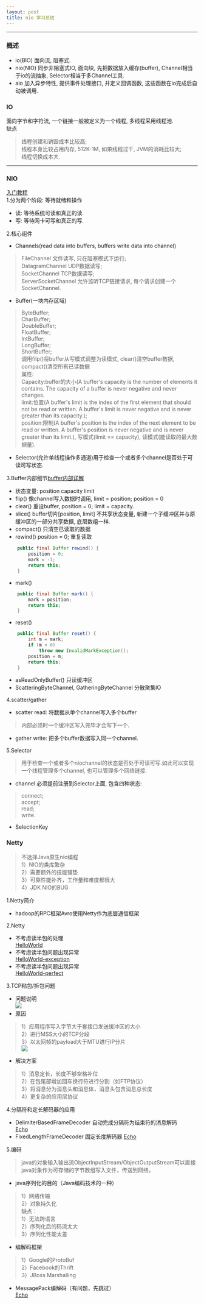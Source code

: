 ```yaml
---
layout: post
title: nio 学习总结
---
```

***
### 概述
+ io(BIO) 面向流, 阻塞式.
+ nio(NIO)  同步非阻塞式IO, 面向块, 先把数据放入缓存(buffer),  Channel相当于io的流抽象, Selector相当于多Channel工具.
+ aio 加入异步特性, 提供事件处理接口, 并定义回调函数, 这些函数在io完成后自动被调用.

### IO
面向字节和字符流, 一个链接一般被定义为一个线程, 多线程采用线程池.<br>
缺点<br>
>线程创建和销毁成本比较高;<br>
>线程本身比较占用内存, 512K-1M, 如果线程过千, JVM的消耗比较大;<br>
>线程切换成本大.<br>

***
### NIO
 [入门教程](https://java-nio.avenwu.net)<br>
1.分为两个阶段: 等待就绪和操作
+ 读: 等待系统可读和真正的读.
+ 写: 等待网卡可写和真正的写.

2.核心组件
+ Channels(read data into buffers, buffers write data into channel)<br>
>FileChannel 文件读写, 只在阻塞模式下运行;<br>
>DatagramChannel UDP数据读写;<br>
>SocketChannel TCP数据读写;<br>
>ServerSocketChannel 允许监听TCP链接请求, 每个请求创建一个SocketChannel.<br>
+ Buffer(一块内存区域)<br>
>ByteBuffer;<br>
>CharBuffer;<br>
>DoubleBuffer;<br>
>FloatBuffer;<br>
>IntBuffer;<br>
>LongBuffer;<br>
>ShortBuffer;<br>
>调用filp()将buffer从写模式调整为读模式, clear()清空buffer数据, compact()清空所有已读数据<br>
>属性:<br>
>Capacity:buffer的大小(A buffer's capacity is the number of elements it contains. The capacity of a buffer is never negative and never changes.<br>
>limit:位置(A buffer's limit is the index of the first element that should not be read or written. A buffer's limit is never negative and is never greater than its capacity.);<br>
>position:限制(A buffer's position is the index of the next element to be read or written. A buffer's position is never negative and is never greater than its limit.), 写模式(limit == capacity), 读模式(能读取的最大数据量).<br>
+ Selector(允许单线程操作多通道)用于检查一个或者多个channel是否处于可读可写状态.<br>

3.Buffer内部细节[buffer内部详解](http://www.ibm.com/developerworks/cn/education/java/j-nio/j-nio.html)
+ 状态变量: position capacity limit
+ flip() 像channel写入数据时调用, limit = position; position = 0
+ clear() 重设buffer, position = 0; limit = capacity.
+ slice() buffer切片[position, limit] 不共享状态变量, 新建一个子缓冲区并与原缓冲区的一部分共享数据, 底层数组一样.
+ compact() 只清空已读取的数据
+ rewind() position = 0; 重复读取
```java
    public final Buffer rewind() {
        position = 0;
        mark = -1;
        return this;
    }
```
+ mark()
```java
    public final Buffer mark() {
        mark = position;
        return this;
    }
```

+ reset()
```java
    public final Buffer reset() {
        int m = mark;
        if (m < 0)
            throw new InvalidMarkException();
        position = m;
        return this;
    }
```

+ asReadOnlyBuffer() 只读缓冲区
+ ScatteringByteChannel,  GatheringByteChannel 分散聚集IO

4.scatter/gather
+ scatter read: 将数据从单个channel写入多个buffer<br>
>内部必须时一个缓冲区写入完毕才会写下一个.<br>
+ gather write: 把多个buffer数据写入同一个channel.<br>

5.Selector
>用于检查一个或者多个niochannel的状态是否处于可读可写.如此可以实现一个线程管理多个channel, 也可以管理多个网络链接.
+ channel 必须提前注册到Selector上面, 包含四种状态:<br>
>connect;<br>
>accept;<br>
>read;<br>
>write.<br>
+ SelectionKey

### Netty
>不选择Java原生nio编程<br>
> 1）NIO的类库繁杂<br>
> 2）需要额外的技能铺垫<br>
> 3）可靠性能补齐，工作量和难度都很大<br>
> 4）JDK NIO的BUG<br>

1.Netty简介
+ hadoop的RPC框架Avro使用Netty作为底层通信框架

2.Netty<br>
+ 不考虑读半包的处理<br>
[HelloWorld](https://github.com/nanhuirong/spark-practice/tree/master/src/main/java/com/huirong/java/netty/timerserver)<br>
+ 不考虑读半包问题出现异常<br>
[HelloWorld-exception](https://github.com/nanhuirong/spark-practice/tree/master/src/main/java/com/huirong/java/netty/timerserverexception)<br>
+ 不考虑读半包问题出现异常<br>
[HelloWorld-perfect](https://github.com/nanhuirong/spark-practice/tree/master/src/main/java/com/huirong/java/netty/timerserverperfect)<br>

3.TCP粘包/拆包问题
+ 问题说明<br>
![](https://raw.githubusercontent.com/nanhuirong/nanhuirong.github.io/master/_posts/TCP粘包-拆包问题.png)<br>
+ 原因<br>
>1）应用程序写入字节大于套接口发送缓冲区的大小<br>
>2）进行MSS大小的TCP分段<br>
>3）以太网帧的payload大于MTU进行IP分片<br>
![](https://raw.githubusercontent.com/nanhuirong/nanhuirong.github.io/master/_posts/TCP粘包-拆包原因.png)<br>
+ 解决方案
>1）消息定长，长度不够空格补位<br>
>2）在包尾部增加回车换行符进行分割（如FTP协议）<br>
>3）将消息分为消息头和消息体，消息头包含消息总长度<br>
>4）更复杂的应用层协议<br>

4.分隔符和定长解码器的应用
+ DelimiterBasedFrameDecoder 自动完成分隔符为结束符的消息解码<br>
[Echo](https://github.com/nanhuirong/spark-practice/tree/master/src/main/java/com/huirong/java/netty/echodelimiter)<br>
+ FixedLengthFrameDecoder 固定长度解码器
[Echo](https://github.com/nanhuirong/spark-practice/tree/master/src/main/java/com/huirong/java/netty/echolength)<br>

5.编码<br>
>java的对象输入输出流ObjectInputStream/ObjectOutputStream可以直接java对象作为可存储的字节数组写入文件，传送到网络。<br>
+ java序列化的目的（Java编码技术的一种）<br>
>1）网络传输<br>
>2）对象持久化<br>
>缺点：<br>
>1）无法跨语言<br>
>2）序列化后的码流太大<br>
>3）序列化性能太差<br>
+ 编解码框架<br>
>1）Google的ProtoBuf<br>
>2）Facebook的Thrift<br>
>3）JBoss Marshalling<br>
+ MessagePack编解码（有问题，先跳过）<br>
[Echo](https://github.com/nanhuirong/spark-practice/tree/master/src/main/java/com/huirong/java/netty/codec.msgpack)<br>
